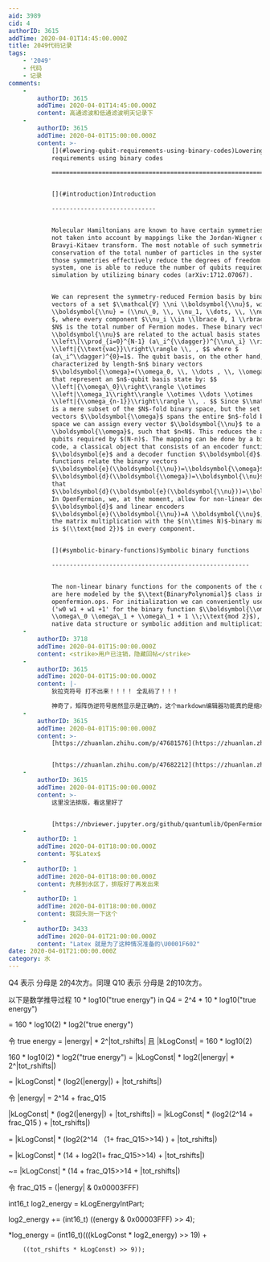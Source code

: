 ```yaml
---
aid: 3989
cid: 4
authorID: 3615
addTime: 2020-04-01T14:45:00.000Z
title: 2049代码记录
tags:
    - '2049'
    - 代码
    - 记录
comments:
    -
        authorID: 3615
        addTime: 2020-04-01T14:45:00.000Z
        content: 高通滤波和低通滤波明天记录下
    -
        authorID: 3615
        addTime: 2020-04-01T15:00:00.000Z
        content: >-
            [](#lowering-qubit-requirements-using-binary-codes)Lowering qubit
            requirements using binary codes

            =================================================================================================


            [](#introduction)Introduction

            -----------------------------


            Molecular Hamiltonians are known to have certain symmetries that are
            not taken into account by mappings like the Jordan-Wigner or
            Bravyi-Kitaev transform. The most notable of such symmetries is the
            conservation of the total number of particles in the system. Since
            those symmetries effectively reduce the degrees of freedom of the
            system, one is able to reduce the number of qubits required for
            simulation by utilizing binary codes (arXiv:1712.07067).


            We can represent the symmetry-reduced Fermion basis by binary
            vectors of a set $\\mathcal{V} \\ni \\boldsymbol{\\nu}$, with $
            \\boldsymbol{\\nu} = (\\nu\_0, \\, \\nu_1, \\dots, \\, \\nu_{N-1} )
            $, where every component $\\nu_i \\in \\lbrace 0, 1 \\rbrace $ and
            $N$ is the total number of Fermion modes. These binary vectors $
            \\boldsymbol{\\nu}$ are related to the actual basis states by: $$
            \\left\[\\prod_{i=0}^{N-1} (a\_i^{\\dagger})^{\\nu\_i} \\right\]
            \\left|{\\text{vac}}\\right\\rangle \\, , $$ where $
            (a\_i^\\dagger)^{0}=1$. The qubit basis, on the other hand, can be
            characterized by length-$n$ binary vectors
            $\\boldsymbol{\\omega}=(\\omega_0, \\, \\dots , \\, \\omega_{n-1})$,
            that represent an $n$-qubit basis state by: $$
            \\left|{\\omega\_0}\\right\\rangle \\otimes
            \\left|\\omega_1\\right\\rangle \\otimes \\dots \\otimes
            \\left|{\\omega_{n-1}}\\right\\rangle \\, . $$ Since $\\mathcal{V}$
            is a mere subset of the $N$-fold binary space, but the set of the
            vectors $\\boldsymbol{\\omega}$ spans the entire $n$-fold binary
            space we can assign every vector $\\boldsymbol{\\nu}$ to a vector $
            \\boldsymbol{\\omega}$, such that $n<N$. This reduces the amount of
            qubits required by $(N-n)$. The mapping can be done by a binary
            code, a classical object that consists of an encoder function
            $\\boldsymbol{e}$ and a decoder function $\\boldsymbol{d}$. These
            functions relate the binary vectors
            $\\boldsymbol{e}(\\boldsymbol{\\nu})=\\boldsymbol{\\omega}$,
            $\\boldsymbol{d}(\\boldsymbol{\\omega})=\\boldsymbol{\\nu}$, such
            that
            $\\boldsymbol{d}(\\boldsymbol{e}(\\boldsymbol{\\nu}))=\\boldsymbol{\\nu}$.
            In OpenFermion, we, at the moment, allow for non-linear decoders
            $\\boldsymbol{d}$ and linear encoders
            $\\boldsymbol{e}(\\boldsymbol{\\nu})=A \\boldsymbol{\\nu}$, where
            the matrix multiplication with the $(n\\times N)$-binary matrix $A$
            is $(\\text{mod 2})$ in every component.


            [](#symbolic-binary-functions)Symbolic binary functions

            -------------------------------------------------------


            The non-linear binary functions for the components of the decoder
            are here modeled by the $\\text{BinaryPolynomial}$ class in
            openfermion.ops. For initialization we can conveniently use strings
            ('w0 w1 + w1 +1' for the binary function $\\boldsymbol{\\omega} \\to
            \\omega\_0 \\omega\_1 + \\omega\_1 + 1 \\;\\text{mod 2}$), the
            native data structure or symbolic addition and multiplication.
    -
        authorID: 3718
        addTime: 2020-04-01T15:00:00.000Z
        content: <strike>用户已注销，隐藏回帖</strike>
    -
        authorID: 3615
        addTime: 2020-04-01T15:00:00.000Z
        content: |-
            狄拉克符号 打不出来！！！！ 全乱码了！！！

            神奇了，矩阵伪逆符号居然显示是正确的，这个markdown编辑器功能真的是缩水啊
    -
        authorID: 3615
        addTime: 2020-04-01T15:00:00.000Z
        content: >-
            [https://zhuanlan.zhihu.com/p/47681576](https://zhuanlan.zhihu.com/p/47681576)


            [https://zhuanlan.zhihu.com/p/47682212](https://zhuanlan.zhihu.com/p/47682212)
    -
        authorID: 3615
        addTime: 2020-04-01T15:00:00.000Z
        content: >-
            这里没法排版，看这里好了


            [https://nbviewer.jupyter.org/github/quantumlib/OpenFermion/blob/master/examples/jordan\_wigner\_and\_bravyi\_kitaev\_transforms.ipynb](https://nbviewer.jupyter.org/github/quantumlib/OpenFermion/blob/master/examples/jordan_wigner_and_bravyi_kitaev_transforms.ipynb)
    -
        authorID: 1
        addTime: 2020-04-01T18:00:00.000Z
        content: 写$Latex$
    -
        authorID: 1
        addTime: 2020-04-01T18:00:00.000Z
        content: 先移到水区了，排版好了再发出来
    -
        authorID: 1
        addTime: 2020-04-01T18:00:00.000Z
        content: 我回头测一下这个
    -
        authorID: 3433
        addTime: 2020-04-01T21:00:00.000Z
        content: "Latex 就是为了这种情况准备的\U0001F602"
date: 2020-04-01T21:00:00.000Z
category: 水
---
```


Q4 表示 分母是 2的4次方。同理 Q10 表示 分母是 2的10次方。

以下是数学推导过程 10 \* log10("true energy") in Q4 = 2^4 \* 10 \* log10("true energy")

\= 160 \* log10(2) \* log2("true energy")

令 true energy = |energy| \* 2^|tot\_rshifts| 且 |kLogConst| = 160 \* log10(2)

160 \* log10(2) \* log2("true energy") = |kLogConst| \* log2(|energy| \* 2^|tot\_rshifts|)

\= |kLogConst| \* (log2(|energy|) + |tot\_rshifts|)

令 |energy| = 2^14 + frac\_Q15

|kLogConst| \* (log2(|energy|) + |tot\_rshifts|) = |kLogConst| \* (log2(2^14 + frac\_Q15 ) + |tot\_rshifts|)

\= |kLogConst| \* (log2(2^14 （1+ frac\_Q15>>14) ) + |tot\_rshifts|)

\= |kLogConst| \* (14 + log2(1+ frac\_Q15>>14) + |tot\_rshifts|)

~= |kLogConst| \* (14 + frac\_Q15>>14 + |tot\_rshifts|)

令 frac\_Q15 = (|energy| & 0x00003FFF)

int16\_t log2\_energy = kLogEnergyIntPart;

log2\_energy += (int16\_t) ((energy & 0x00003FFF) >> 4);

\*log\_energy = (int16\_t)(((kLogConst \* log2\_energy) >> 19) +

        ((tot_rshifts * kLogConst) >> 9));
